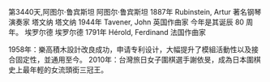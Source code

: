 第3440天,阿图尔·鲁宾斯坦
阿图尔·鲁宾斯坦 1887年
Rubinstein, Artur 著名钢琴演奏家
塔文纳
塔文纳 1944年
Tavener, John 英国作曲家
今年是其诞辰 80 周年。
埃罗尔德
埃罗尔德 1791年
Hérold, Ferdinand 法国作曲家

1958年：樂高積木設計改良成功，申请专利设计，大幅提升了模組活動性以及接合固定性，並通用至今。
2010年：台灣旅日女子圍棋選手謝依旻，成為日本圍棋史上最年輕的女流頭銜三冠王。